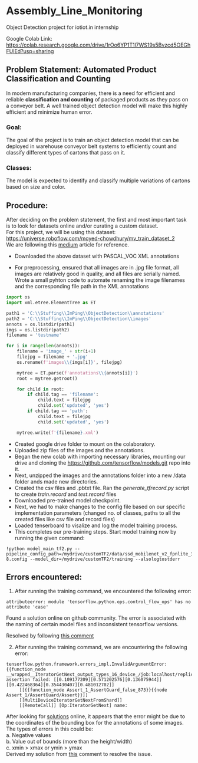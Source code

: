 # Assembly_Line_Monitoring
Object Detection project for iotiot.in internship

Google Colab Link: https://colab.research.google.com/drive/1rOo6YP1T1l7WS19s5Bvzcd5OEGhFUIEd?usp=sharing

## Problem Statement: Automated Product Classification and Counting
In modern manufacturing companies, there is a need for efficient and reliable **classification and counting** of packaged products as they pass on a conveyor belt. A well trained object detection model will make this highly efficient and minimize human error.
### Goal:
The goal of the project is to train an object detection model that can be deployed in warehouse conveyor belt systems to efficiently count and classify different types of cartons that pass on it.

### Classes:
The model is expected to identify and classify multiple variations of cartons based on size and color.

## Procedure:

After deciding on the problem statement, the first and most important task is to look for datasets online and/or curating a custom dataset.  
For this project, we will be using this dataset: https://universe.roboflow.com/moyed-chowdhury/mv_train_dataset_2  
We are following this [medium](https://medium.com/analytics-vidhya/training-a-model-for-custom-object-detection-tf-2-x-on-google-colab-4507f2cc6b80) article for reference.

* Downloaded the above dataset with PASCAL_VOC XML annotations

* For preprocessing, ensured that all images are in .jpg file format, all images are relatively good in quality, and all files are serially named.  
Wrote a small pyhton code to automate renaming the image filenames and the corresponding file path in the XML annotations

```py
import os
import xml.etree.ElementTree as ET

path1 = 'C:\\Stuffing\\ImPing\\ObjectDetection\\annotations'
path2 = 'C:\\Stuffing\\ImPing\\ObjectDetection\\images'
annots = os.listdir(path1)
imgs = os.listdir(path2)
filename = 'testname'

for i in range(len(annots)):
    filename = 'image_' + str(i+1)
    filejpg = filename + '.jpg'
    os.rename(f'images\\{imgs[i]}', filejpg)

    mytree = ET.parse(f'annotations\\{annots[i]}')
    root = mytree.getroot()

    for child in root:
        if child.tag == 'filename':
            child.text = filejpg
            child.set('updated', 'yes')
        if child.tag == 'path':
            child.text = filejpg
            child.set('updated', 'yes')

    mytree.write(f'{filename}.xml')
```
* Created google drive folder to mount on the colaboratory.
* Uploaded zip files of the images and the annotations.
* Began the new colab with importing necessary libraries, mounting our drive and cloning the https://github.com/tensorflow/models.git repo into it.
* Next, unzipped the images and the annotations folder into a new /data folder ands made new directories.
* Created the csv files and .pbtxt file. Ran the *generate_tfrecord.py* script to create *train.record* and *test.record* files
* Downloaded pre-trained model checkpoint.
* Next, we had to make changes to the config file based on our specific implementation parameters (changed no. of classes, paths to all the created files like csv file and record files)
* Loaded tenserboard to visalize and log the model training process.
* This completes our pre-training steps. Start model training now by running the given command:
```
!python model_main_tf2.py --pipeline_config_path=/mydrive/customTF2/data/ssd_mobilenet_v2_fpnlite_320x320_coco17_tpu-8.config --model_dir=/mydrive/customTF2/training --alsologtostderr
```

## Errors encountered:
1. After running the training command, we encountered the following error:
```
attributeerror: module 'tensorflow.python.ops.control_flow_ops' has no attribute 'case'
```
Found a solution online on github community. The error is associated with the naming of certain model files and inconsistent tensorflow versions.  

Resolved by following [this comment](https://github.com/tensorflow/models/issues/11099#issuecomment-1902615454)  

2. After running the training command, we are encountering the following error:
```
tensorflow.python.framework.errors_impl.InvalidArgumentError: {{function_node __wrapped__IteratorGetNext_output_types_16_device_/job:localhost/replica:0/task:0/device:CPU:0}} assertion failed: [[0.109177209][0.571202576][0.136075944]] [[0.422468364][0.354430407][0.481012702]]
	 [[{{function_node Assert_1_AssertGuard_false_873}}{{node Assert_1/AssertGuard/Assert}}]]
	 [[MultiDeviceIteratorGetNextFromShard]]
	 [[RemoteCall]] [Op:IteratorGetNext] name:
```
After looking for [solutions](https://github.com/tensorflow/models/issues/8595#issuecomment-711424184) online, it appears that the error might be due to the coordinates of the bounding box for the annotations of some images.  
The types of errors in this could be:  
	a. Negative values  
	b. Value out of bounds (more than the height/width)  
	c. xmin > xmax or ymin > ymax  
Derived my solution from [this](https://stackoverflow.com/questions/62075321/tensorflow-python-framework-errors-impl-invalidargumenterror-invalid-argument) comment to resolve the issue.


